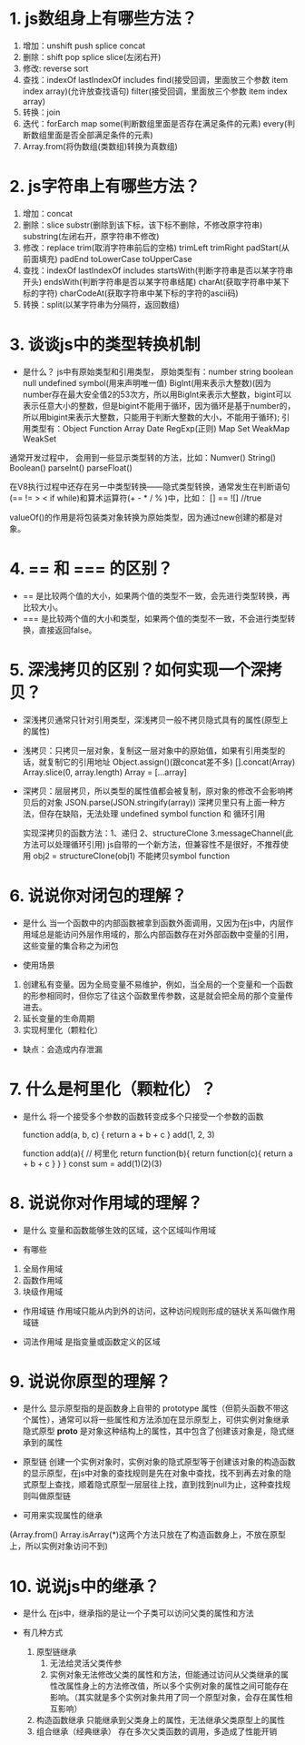 # 1. js数组身上有哪些方法？
1. 增加：unshift push splice concat
2. 删除：shift pop splice slice(左闭右开)
3. 修改: reverse sort 
4. 查找：indexOf lastIndexOf includes find(接受回调，里面放三个参数 item index array)(允许放查找语句) filter(接受回调，里面放三个参数 item index array)
5. 转换：join
6. 迭代：forEarch map some(判断数组里面是否存在满足条件的元素) every(判断数组里面是否全部满足条件的元素)
7. Array.from(将伪数组(类数组)转换为真数组)


# 2. js字符串上有哪些方法？
1. 增加：concat
2. 删除：slice substr(删除到该下标，该下标不删除，不修改原字符串) substring(左闭右开，原字符串不修改)
3. 修改：replace trim(取消字符串前后的空格) trimLeft trimRight padStart(从前面填充) padEnd toLowerCase toUpperCase
4. 查找：indexOf lastIndexOf includes startsWith(判断字符串是否以某字符串开头) endsWith(判断字符串是否以某字符串结尾) charAt(获取字符串中某下标的字符) charCodeAt(获取字符串中某下标的字符的ascii码)
5. 转换：split(以某字符串为分隔符，返回数组) 


# 3. 谈谈js中的类型转换机制
- 是什么？
js中有原始类型和引用类型，
原始类型有：number string boolean null undefined symbol(用来声明唯一值) BigInt(用来表示大整数)(因为number存在最大安全值2的53次方，所以用BigInt来表示大整数，bigint可以表示任意大小的整数，但是bigint不能用于循环，因为循环是基于number的，所以用bigint来表示大整数，只能用于判断大整数的大小，不能用于循环);
引用类型有：Object Function Array Date RegExp(正则) Map Set WeakMap WeakSet 

通常开发过程中，
会用到一些显示类型转的方法，比如：Numver() String() Boolean() parseInt() parseFloat()

在V8执行过程中还存在另一中类型转换——隐式类型转换，通常发生在判断语句(== != > < if while)和算术运算符(+ - *  / % )中，比如：
[] == ![] //true

valueOf()的作用是将包装类对象转换为原始类型，因为通过new创建的都是对象。


# 4. == 和 === 的区别？
- == 是比较两个值的大小，如果两个值的类型不一致，会先进行类型转换，再比较大小。
- === 是比较两个值的大小和类型，如果两个值的类型不一致，不会进行类型转换，直接返回false。


# 5. 深浅拷贝的区别？如何实现一个深拷贝？
- 深浅拷贝通常只针对引用类型，深浅拷贝一般不拷贝隐式具有的属性(原型上的属性)

- 浅拷贝：只拷贝一层对象，复制这一层对象中的原始值，如果有引用类型的话，就复制它的引用地址
    Object.assign()(跟concat差不多)
    [].concat(Array)
    Array.slice(0, array.length)
    Array = [...array]

- 深拷贝：层层拷贝，所以类型的属性值都会被复制，原对象的修改不会影响拷贝后的对象
    JSON.parse(JSON.stringify(array))
    深拷贝里只有上面一种方法，但存在缺陷，无法处理 undefined symbol function 和 循环引用

    实现深拷贝的函数方法：1、递归 2、structureClone 3.messageChannel(此方法可以处理循环引用) 
    js自带的一个新方法，但兼容性不是很好，不推荐使用
    obj2 = structureClone(obj1) 不能拷贝symbol function


# 6. 说说你对闭包的理解？
- 是什么
    当一个函数中的内部函数被拿到函数外面调用，又因为在js中，内层作用域总是能访问外层作用域的，那么内部函数存在对外部函数中变量的引用，这些变量的集合称之为闭包

- 使用场景
1. 创建私有变量。因为全局变量不易维护，例如，当全局的一个变量和一个函数的形参相同时，但你忘了往这个函数里传参数，这是就会把全局的那个变量传进去。
2. 延长变量的生命周期
3. 实现柯里化（颗粒化）

- 缺点：会造成内存泄漏


# 7. 什么是柯里化（颗粒化）？
- 是什么
    将一个接受多个参数的函数转变成多个只接受一个参数的函数

    function add(a, b, c) {
        return a + b + c
    }
    add(1, 2, 3)

    function add(a){    // 柯里化
        return function(b){
            return function(c){
                return a + b + c
            }
        }
    }
    const sum = add(1)(2)(3)


# 8. 说说你对作用域的理解？
- 是什么
    变量和函数能够生效的区域，这个区域叫作用域

- 有哪些
1. 全局作用域
2. 函数作用域
3. 块级作用域

- 作用域链
    作用域只能从内到外的访问，这种访问规则形成的链状关系叫做作用域链

- 词法作用域
    是指变量或函数定义的区域


# 9. 说说你原型的理解？
- 是什么
    显示原型指的是函数身上自带的 prototype 属性（但箭头函数不带这个属性），通常可以将一些属性和方法添加在显示原型上，可供实例对象继承
    隐式原型 __proto__ 是对象这种结构上的属性，其中包含了创建该对象是，隐式继承到的属性

- 原型链
    创建一个实例对象时，实例对象的隐式原型等于创建该对象的构造函数的显示原型，在js中对象的查找规则是先在对象中查找，找不到再去对象的隐式原型上查找，顺着隐式原型一层层往上找，直到找到null为止，这种查找规则叫做原型链

- 可用来实现属性的继承


(Array.from() Array.isArray(*)这两个方法只放在了构造函数身上，不放在原型上，所以实例对象访问不到)


# 10. 说说js中的继承？
- 是什么
    在js中，继承指的是让一个子类可以访问父类的属性和方法

- 有几种方式
    1. 原型链继承
        1. 无法给灵活父类传参
        2. 实例对象无法修改父类的属性和方法，但能通过访问从父类继承的属性改属性身上的方法修改值，所以多个实例对象的属性之间可能存在影响。（其实就是多个实例对象共用了同一个原型对象，会存在属性相互影响）
    2. 构造函数继承
        只能继承到父类身上的属性，无法继承父类原型上的属性
    3. 组合继承（经典继承）
        存在多次父类函数的调用，多造成了性能开销